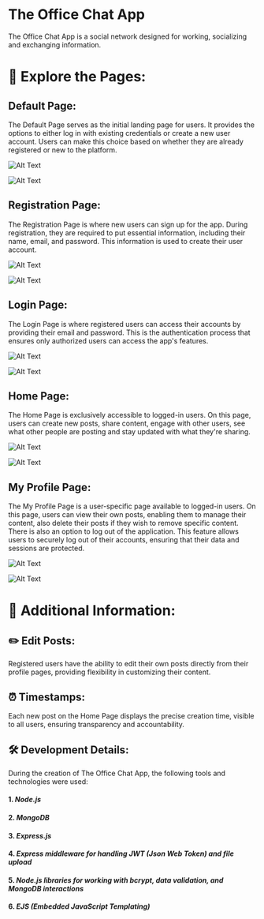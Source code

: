 # The Office Chat App

The Office Chat App is a social network designed for working, socializing and exchanging information.

# 🚀 Explore the Pages:

## Default Page:

The Default Page serves as the initial landing page for users. It provides the options to either log in with existing credentials or create a new user account. Users can make this choice based on whether they are already registered or new to the platform.

![Alt Text](https://i.imgur.com/XTbE9Mx.png)

![Alt Text](https://i.imgur.com/22gH9aD.png)

## Registration Page: 

The Registration Page is where new users can sign up for the app. During registration, they are required to put essential information, including their name, email, and password. This information is used to create their user account.

![Alt Text](https://i.imgur.com/1aWOcP6.png)

![Alt Text](https://i.imgur.com/HbRA6Qk.png)

## Login Page:

The Login Page is where registered users can access their accounts by providing their email and password. This is the authentication process that ensures only authorized users can access the app's features.

![Alt Text](https://i.imgur.com/0bKWtWX.png)

![Alt Text](https://i.imgur.com/5ADhSey.png)

## Home Page:

The Home Page is exclusively accessible to logged-in users. On this page, users can create new posts, share content, engage with other users, see what other people are posting and stay updated with what they're sharing.

![Alt Text](https://i.imgur.com/S48SbrE.png)

![Alt Text](https://i.imgur.com/vvguEqo.png)

## My Profile Page:

The My Profile Page is a user-specific page available to logged-in users. On this page, users can view their own posts, enabling them to manage their content, also delete their posts if they wish to remove specific content. There is also an option to log out of the application. This feature allows users to securely log out of their accounts, ensuring that their data and sessions are protected.

![Alt Text](https://i.imgur.com/Sat1MW3.png)

![Alt Text](https://i.imgur.com/ZehlZga.png)

# 🌈 Additional Information:

## ✏️ Edit Posts:

Registered users have the ability to edit their own posts directly from their profile pages, providing flexibility in customizing their content.

## ⏰ Timestamps:

Each new post on the Home Page displays the precise creation time, visible to all users, ensuring transparency and accountability.

## 🛠️ Development Details:

During the creation of The Office Chat App, the following tools and technologies were used:

#### 1. *Node.js*

#### 2. *MongoDB*

#### 3. *Express.js*

#### 4. *Express middleware for handling JWT (Json Web Token) and file upload*

#### 5. *Node.js libraries for working with bcrypt, data validation, and MongoDB interactions*

#### 6. *EJS (Embedded JavaScript Templating)*
